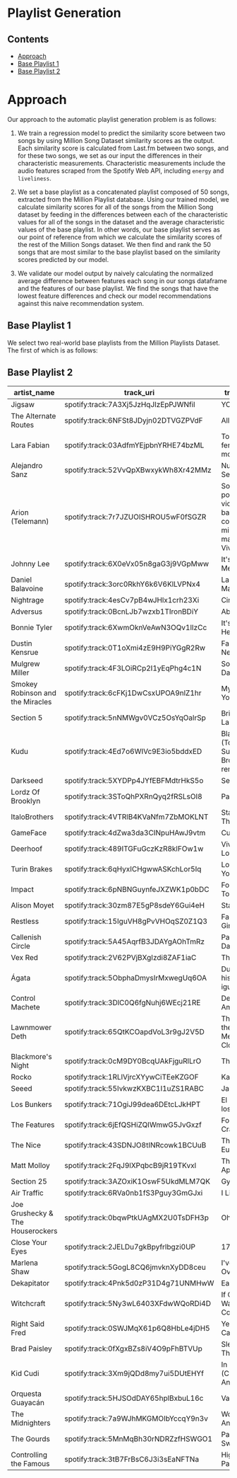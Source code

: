 # Playlist Generation

## Contents
* [Approach](#Approach)
* [Base Playlist 1](#Base-Playlist-1)
* [Base Playlist 2](#Base-Playlist-2)

# Approach
Our approach to the automatic playlist generation problem is as follows: 

1. We train a regression model to predict the similarity score between two songs by using Million Song Dataset similarity scores as the output. Each similarity score is calculated from Last.fm between two songs, and for these two songs, we set as our input the differences in their characteristic measurements. Characteristic measurements include the audio features scraped from the Spotify Web API, including `energy` and `liveliness`.

2. We set a base playlist as a concatenated playlist composed of 50 songs, extracted from the Million Playlist database. Using our trained model, we calculate similarity scores for all of the songs from the Million Song dataset by feeding in the differences between each of the characteristic values for all of the songs in the dataset and the average characteristic values of the base playlist. In other words, our base playlist serves as our point of reference from which we calculate the similarity scores of the rest of the Million Songs dataset. We then find and rank the 50 songs that are most similar to the base playlist based on the similarity scores predicted by our model.

3. We validate our model output by naively calculating the normalized average difference between features each song in our songs dataframe and the features of our base playlist. We find the songs that have the lowest feature differences and check our model recommendations against this naive recommendation system. 

## Base Playlist 1
We select two real-world base playlists from the Million Playlists Dataset. The first of which is as follows:


## Base Playlist 2

artist_name|track_uri|track_name|release_date|danceability|energy|key|loudness|mode|speechiness|acousticness|instrumentalness|liveness|valence|tempo|duration_ms|time_signature|explicit|popularity|average
---|---|---|---|---|---|---|---|---|---|---|---|---|---|---|---|---|---|---|---
Jigsaw|spotify:track:7A3Xj5JzHqJIzEpPJWNfil|YOU|0.06357048748352864|0.2098732649366327|0.045932051477247375|0.0|0.0712481760017959|0.0|0.03175340916713783|0.03292552936446738|0.0009759016381574119|0.021832295625454863|0.04024144869215295|0.18590641938719213|0.040644847805173884|0.0|0.028985507246376812|0.25|0.06399308367658237
The Alternate Routes|spotify:track:6NFSt8JDyjn02DTVGZPVdF|All That I See|0.32954545454545453|0.09054918527459166|0.10548627619439523|0.0845410628019323|0.16783589628465592|0.0|0.0037613439257889124|0.2147119634942879|0.000588750525794862|0.033314465917360585|0.008048289738430702|0.02352720392299696|0.012992875180375181|0.0|0.028985507246376812|0.045454545454545456|0.07183392628168668
Lara Fabian|spotify:track:03AdfmYEjpbnYRHE74bzML|Toutes les femmes en moi|0.03409090909090909|0.09660832830416434|0.028339596589539065|0.0|0.07882478392636659|0.0|0.02436967542237256|0.008036629949879779|0.0008144215109802863|0.058785477480391195|0.4930977167351943|0.18597966949691985|0.007521645021645021|0.0|0.028985507246376812|0.3409090909090909|0.08664771573023936
Alejandro Sanz|spotify:track:52VvQpXBwxykWh8Xr42MMz|Nuestro Amor Sera Leyenda|0.03409090909090909|0.08222088111043957|0.048807083015317276|0.16666666666666666|0.016599807066945794|0.0|0.024700290366168023|0.04631991261426701|0.0009759016381574119|0.11837955850246626|0.35211267605633806|0.23473982587233932|0.02634063852813853|0.0|0.028985507246376812|0.2167325428194993|0.08735451253712681
Arion (Telemann)|spotify:track:7r7JZUOISHROU5wF0fSGZR|Sonate en trio pour deux violons et basse continue en mi bémol majeur - Vivace|0.07954545454545454|0.10720579360289587|0.06325069383752124|0.0|0.02713548097429567|0.0|0.02503090530996348|0.03560440601442738|0.0009194337427532369|0.1050376000646883|0.10677980929052644|0.35701867571114787|0.012668657328983406|0.0|0.028985507246376812|0.4772727272727273|0.0891534465588601
Johnny Lee|spotify:track:6X0eVx05n8gaG3j9VGpMww|It's Gonna Be Me|0.06818181818181818|0.06889559444779639|0.026765174556786894|0.3333333333333333|0.007395631514134022|0.0|0.024920700328698326|0.06697191624899812|0.0009759016381574119|0.08247756125171832|0.4407838334353957|0.013776800428129293|0.020929383116883117|0.0|0.028985507246376812|0.2727272727272727|0.09107002677846866
Daniel Balavoine|spotify:track:3orc0RkhY6k6V6KlLVPNx4|La lettre à Marie|0.11363636363636363|0.10660229330114686|0.24430922760402063|0.0845410628019323|0.06959254686272306|0.0|0.033516688867380275|0.4936923131575744|0.0009759016381574119|0.11813697743996122|0.11080395415974151|0.057362974817886124|0.007948232323232322|0.0|0.028985507246376812|0.022727272727272728|0.09330195728648556
Nightrage|spotify:track:4esCv7pB4wJHlx1crh23Xi|Circle Of Pain|0.056818181818181816|0.057235968617983274|0.03463728472054757|0.0|0.050385866108364576|0.0|0.03131258924207721|0.07634798452385783|0.028912676193210387|0.07520012937656667|0.15104540285189447|0.2370129383756618|0.005086580086580086|0.0|0.028985507246376812|0.6818181818181818|0.09467495568621778
Adversus|spotify:track:0BcnLJb7wzxb1TIronBDiY|Abendklang|0.0|0.270440555220277|0.06639953790302558|0.0|0.0038318196385026446|0.0|0.016324711790016377|0.034825396449479004|0.0009759016381574119|0.028462844667259474|0.02414486921529188|0.03368455247190761|0.06770652958152958|0.0|0.028985507246376812|0.9545454545454546|0.09564548002295487
Bonnie Tyler|spotify:track:6XwmOknVeAwN3OQv1lIzCc|It's A Heartache|0.23863636363636365|0.0022691611345796122|0.041208785378990864|0.0|0.16735885060051636|0.0|0.03527996856762272|0.33155116858228995|0.00022767694949818345|0.06549688687636455|0.5051701513428404|0.025149204339850826|0.04277281746031746|0.0|0.028985507246376812|0.05764163372859021|0.0963592609902626
Dustin Kensrue|spotify:track:0T1oXmi4zE9H9PiYGgR2Rw|Fairytale Of New York|0.045454545454545456|0.08828002414001224|0.11335838635815608|0.3333333333333333|0.036087102929621744|0.0|0.012136922501940558|0.3003020724605075|0.0007743022247250998|0.09205951322066792|0.06841046277666013|0.33480183486216913|0.01415990913273521|0.0|0.028985507246376812|0.11363636363636363|0.0988612675173634
Mulgrew Miller|spotify:track:4F3LOiRCp2I1yEqPhg4c1N|Song For Darnell|0.13636363636363635|0.1432468316234161|0.07269722603403427|0.0|0.07754940859349196|0.0|0.026243160103880163|0.4936923131575744|0.0009759016381574119|0.09274682623109876|0.09255533199195179|0.0887547162867549|0.03294237012987013|0.0|0.028985507246376812|0.29545454545454547|0.09888798592842428
Smokey Robinson and the Miracles|spotify:track:6cFKj1DwCsxUPOA9nlZ1hr|My Love for You|0.045454545454545456|0.17716354858177347|0.2031004422250298|0.0845410628019323|0.05787828950044001|0.0|0.02723500493526654|0.3231662846679154|0.0009759016381574119|0.10382469475216304|0.24949698189134817|0.17263423082607612|0.01756854256854257|0.0|0.028985507246376812|0.09090909090909091|0.09893338299991612
Section 5|spotify:track:5nNMWgv0VCz5OsYqOalrSp|Britains Lament|0.22727272727272727|0.06662643331321659|0.20179983271971205|0.0845410628019323|0.09308003142889215|0.0|0.03065135935448629|0.06909036413892639|0.0009759016381574119|0.04487749656343496|0.432595573440644|0.09030924639319877|0.017881042568542567|0.0|0.028985507246376812|0.20454545454545456|0.09957700208910637
Kudu|spotify:track:4Ed7o6WIVc9E3io5bddxED|Black Betty (Tommy Sunshine Brooklyn Fire remix)|0.10227272727272728|0.38976463488231783|0.06612572537559097|0.0845410628019323|0.0072398697945897155|0.0|0.07317610756006174|0.02946764314955919|0.0009694424330703269|0.1412630387321095|0.42267518152392664|0.08095764905129307|0.004619414904740982|0.0|0.028985507246376812|0.17127799736495383|0.10020850013082813
Darkseed|spotify:track:5XYDPp4JYfEBFMdtrHkS5o|Self pity sick|0.045454545454545456|0.09660832830416434|0.25505636930585124|0.16666666666666666|0.03697246393079134|0.0|0.01323897231459209|0.20881843486437607|0.001200279212440305|0.06670979218888981|0.3220715597935443|0.10457438088617967|0.018163780663780663|0.0|0.028985507246376812|0.25|0.10090756755201241
Lordz Of Brooklyn|spotify:track:3SToQhPXRnQyq2fRSLsOI8|Papers|0.056818181818181816|0.12219674109836963|0.08186994570311268|0.16666666666666666|0.028076964997128747|0.0|0.030100334448160525|0.2994737560354798|0.0009759016381574119|0.07277431875151616|0.2977867203219317|0.10573824374074223|0.014640608988435066|0.0|0.028985507246376812|0.3181818181818182|0.10151785685225483
ItaloBrothers|spotify:track:4VTRlB4KVaNfm7ZbMOKLNT|Stamp On The Ground|0.056818181818181816|0.07056125528062682|0.06954838196852993|0.0845410628019323|0.03249522954315859|0.0|0.03693304328660002|0.04554090304931871|0.0008645706187992694|0.006064526562626351|0.1267605633802818|0.36525524360497613|0.00827967825250433|0.0|0.028985507246376812|0.7045454545454546|0.10232460012246047
GameFace|spotify:track:4dZwa3da3CINpuHAwJ9vtm|Cupcakes|0.06818181818181818|0.28649366324683195|0.03148844065504323|0.0|0.028105026507960502|0.0|0.028226849766652923|0.09108180609863738|0.0009759016381574119|0.07883884531414251|0.18511066398390347|0.10484296462184788|0.003965999278499279|0.0|0.028985507246376812|0.7045454545454546|0.10255268381783289
Deerhoof|spotify:track:489ITGFuGczKzR8klFOw1w|Vivid Cheek Love Song|0.20454545454545456|0.015594447797222969|0.0015744220327521701|0.0|0.08541923897182623|0.0|0.024259470441107413|0.06295360127405823|0.0009738555545583974|0.09860920190830438|0.15895372233400415|0.39478553582809167|0.00450983698266306|0.0|0.028985507246376812|0.5909090909090909|0.10450458661409442
Turin Brakes|spotify:track:6qHyxICHgwwASKchLor5Iq|Love Is All You Deserve|0.18181818181818182|0.05057332528666178|0.16873697003191648|0.0|0.11819508362330229|0.0|0.036822838305334865|0.153474978612664|0.0008435079935152966|0.07762594000161724|0.29390254570903745|0.16104207658517142|0.02859532828282828|0.0|0.028985507246376812|0.38636363636363635|0.10543624499126525
Impact|spotify:track:6pNBNGuynfeJXZWK1p0bDC|Forever Together|0.018115942028983187|0.008328304164152098|0.46602892169464205|0.0845410628019323|0.05678389057800201|0.0|0.023377830590986182|0.30284700527796937|0.0008665765831120287|0.03517425406323283|0.2073834310209086|0.04117470056805991|0.006625631313131313|0.0|0.028985507246376812|0.4090909090909091|0.10558274793889985
Alison Moyet|spotify:track:30zm87E5gP8sdeY6Gui4eH|Stay|0.2840909090909091|0.04663850331925175|0.017318642360273872|0.0|0.03485239645302503|0.0|0.02348803557225133|0.016073259899759558|0.0009759016381574119|0.085631115064284|0.4607645875251509|0.11846984413296704|0.004960774933601011|0.0|0.028985507246376812|0.5681818181818182|0.10565195596361412
Restless|spotify:track:15IguVH8gPvVHOqSZ0Z1Q3|Face in My Gin|0.06818181818181818|0.1271937235968609|0.39203108615529003|0.0|0.002806151083174308|0.0|0.004863393738440445|0.29789108347554355|0.0036776451386980728|0.019972507479582617|0.1611057650249327|0.13775668059283705|0.014297438672438672|0.0|0.028985507246376812|0.4318181818181818|0.10566131138776094
Callenish Circle|spotify:track:5A45AqrfB3JDAYgAOhTmRz|Passionate Dance|0.022727272727272728|0.09221484610742209|0.1781835022284295|0.4178743961352656|0.085335054439331|0.0|0.025802340178819553|0.23116240146150185|0.0009759016381574119|0.061858170938788724|0.10261569416499002|0.34141062253982585|0.021843434343434342|0.0|0.028985507246376812|0.08036890645586293|0.1057098781628424
Vex Red|spotify:track:2V62PVjBXgIzdi8ZAF1iaC|The Closest|0.10227272727272728|0.07328907664453846|0.10706069822714757|0.7512077294685989|0.021258017865015147|0.0|0.029328899579304454|0.25422539408119676|0.0009759016381574119|0.0|0.044265593561368353|0.0492298535363461|0.01434028431311039|0.0|0.028985507246376812|0.22727272727272727|0.10648202566916343
Ágata|spotify:track:5ObphaDmysIrMxwegUq6OA|Duas histórias iguais|0.03409090909090909|0.0016656608328304197|0.11520662091834269|0.0845410628019323|0.017778390521879|0.0|0.03362689384864542|0.11864958216318494|0.0009742467175993856|0.01819357968787905|0.336156066835798|0.0584756451642006|0.02023809523809524|0.0|0.028985507246376812|0.8409090909090909|0.10684320949854775
Control Machete|spotify:track:3DlC0Q6fgNuhj6WEcj21RE|De Perros Amores|0.19318181818181818|0.18155703077851554|0.12937641921311238|0.16666666666666666|0.11289145807610278|0.0|0.08860480493718319|0.054916971324178415|2.07721965378214e-05|0.0964259723457589|0.2979266905782525|0.2759470820447227|0.017866161616161617|0.0|0.028985507246376812|0.06818181818181818|0.10703432333670035
Lawnmower Deth|spotify:track:65QtKCOapdVoL3r9gJ2V5D|The Return of the Fabulous Metal Bozo Clowns|0.02947957839261955|0.025588412794205487|0.11835546498384703|0.0845410628019323|0.0753170950723987|0.0|0.03120238426081206|0.03694384433940727|0.0008214423860749439|0.12408021347133504|0.318047414924329|0.19527429453125963|0.0030303030303030303|0.0|0.028985507246376812|0.6590909090909091|0.1081723704578631
Blackmore's Night|spotify:track:0cM9DY0BcqUAkFjguRlLrO|The Circle|0.02947957839261955|0.23546167773083818|0.0062976881310086805|0.3333333333333333|0.014816477719160387|0.0|0.03638201838027426|0.31932209667522293|0.0007402008314081912|0.0988113527937251|0.2716297786720322|0.2596611409819262|0.031084505772005774|0.0|0.028985507246376812|0.06818181818181818|0.10838669842760934
Rocko|spotify:track:1RLlVjrcXYywCiTEeKZGOF|Karma|0.07954545454545454|0.2038141219070602|0.3479472692382293|0.0845410628019323|0.028076964997128747|0.0|0.01665532673381184|0.33312500861414146|0.0007462187243464692|0.10661437697097115|0.012212404863967009|0.05606888954602979|0.006295093795093795|0.0|0.028985507246376812|0.4318181818181818|0.10852786761267032
Seeed|spotify:track:55IvkwzKXBC1I1uZS1RABC|Jackpot Girl|0.045454545454545456|0.06889559444779639|0.0443576294444952|0.0|0.024245145358626104|0.0|0.025251315272493788|0.02544932817461926|0.0009759016381574119|0.09153392091857351|0.2033592861516933|0.3158276973409262|0.006517863678189756|0.0|0.028985507246376812|0.8636363636363636|0.10903063117267855
Los Bunkers|spotify:track:71OgiJ99dea6DEtcLJkHPT|El Festin de los Demás|0.07954545454545454|0.05829812914906468|0.12150430904935154|0.3333333333333333|0.024581883488607036|0.0|0.03638201838027426|0.2847399344607003|0.0009759016381574119|0.13099377375272908|0.14903333041728703|0.1851901960920767|0.010930735930735931|0.0|0.028985507246376812|0.3076416337285902|0.10950850882579619
The Features|spotify:track:6jEfQSHiZQIWmwG5JvGxzf|Foundation's Cracked|0.045454545454545456|0.05330114665057343|0.06797395993577758|0.16666666666666666|0.00938799878318778|0.0|0.03054115437322114|0.20506800755443216|0.0018120983278318993|0.06064526562626347|0.29577464788732405|0.09082777696061056|0.017292124139950217|0.0|0.028985507246376812|0.7272727272727273|0.11256272667996803
The Nice|spotify:track:43SDNJO8tINRcowk1BCUuB|The Cry Of Eugene|0.14772727272727273|0.00893180446590129|0.17318642360273856|0.0|0.04101332149056234|0.0|0.013569587258387552|0.44815141010825565|0.0009759016381574119|0.12092665965876934|0.43072347126235744|0.2889611848730145|0.026869588744588745|0.0|0.028985507246376812|0.08036890645586293|0.11314943997076533
Matt Molloy|spotify:track:2FqJ9lXPqbcB9jR19TKvxl|The Mason's Apron|0.056818181818181816|0.03331321665660839|0.11335838635815608|0.0|0.03065862399364911|0.0|0.015002252014834539|0.28382698106325394|0.0009759016381574119|0.0005660224791783292|0.19732306884787035|0.32414565424556296|0.0001984126984126984|0.0|0.028985507246376812|0.7272727272727273|0.11327780852081061
Section 25|spotify:track:3AZOxiK1OswF5UkdMLM7QK|Gymnopedies|0.056818181818181816|0.13219070609535216|0.08501878976861701|0.4178743961352656|0.019125343041802675|0.0|0.02503090530996348|0.2566363830661607|0.00014844135914419013|0.0005660224791783292|0.032333129210043485|0.23556421398326913|0.02628066378066378|0.0|0.028985507246376812|0.5227272727272727|0.11495624725133075
Air Traffic|spotify:track:6RVa0nb1fS3Pguy3GmGJxi|I Like That|0.10227272727272728|0.0|0.13540029481668647|0.0845410628019323|0.023038500392861143|0.0|0.027014594972736235|0.3269836838941083|0.0009759016381574119|0.13883722810705895|0.0|0.003562479571652595|0.037078823953823954|0.0|0.028985507246376812|0.9318181818181818|0.11503181165539395
Joe Grushecky & The Houserockers|spotify:track:0bqwPtkUAgMX2U0TsDFH3p|Oh Kathleen|0.022727272727272728|0.16883524441762138|0.015744220327521527|0.0845410628019323|0.11101133685037602|0.0|0.0015572443004858542|0.02946764314955919|0.0014710843946628138|0.11025309290854696|0.2456128072784539|0.025751483019834178|0.02119994588744589|0.0|0.028985507246376812|0.9772727272727273|0.11527691703642606
Close Your Eyes|spotify:track:2JELDu7gkBpyfrlbgzi0UP|17:20|0.125|0.14491249245624632|0.28969365402639896|0.0845410628019323|0.05563336863390055|0.0|0.022165575797069494|0.1775848684623033|0.000974567671889427|0.103582113689658|0.14903333041728703|0.25100948913297416|0.004845779220779221|0.0|0.028985507246376812|0.4090909090909091|0.1154407949154828
Marlena Shaw|spotify:track:5GogL8CQ6jmvknXyDD8ceu|I've Gotten Over You|0.07954545454545454|0.22213639106819472|0.11520662091834269|0.251207729468599|0.0075766079245706466|0.0|0.033737098829910585|0.07980587073876609|0.0009697332978956771|0.07697905716827025|0.523138832997988|0.20162499647609172|0.008441558441558441|0.0|0.028985507246376812|0.22727272727272727|0.11603926164967164
Dekapitator|spotify:track:4Pnk5d0zP31D4g71UNMHwW|Earthscorcher|0.07493412384716501|0.021653590826795455|0.1338258727839343|0.0|0.1507744976989561|0.0|0.026132955122615015|0.12054944924819656|0.0004362972380251534|0.05094202312606131|0.3059749803166833|0.18227646950512955|0.05654130591630591|0.0|0.028985507246376812|0.7045454545454546|0.1160982829638562
Witchcraft|spotify:track:5Ny3wL6403XFdwWQoRDi4D|If Crimson Was Your Colour|0.056818181818181816|0.33706698853349365|0.3762868658277683|0.0|0.07637082513855875|0.0|1.4374562773703744e-05|0.2713702046409403|0.00010702866198647255|0.003638715937575844|0.08651911468812895|0.07871131235297645|0.0033910533910533913|0.0|0.028985507246376812|0.5454545454545454|0.11654591989089749
Right Said Fred|spotify:track:0SWJMqX61p6Q8HbLe4jDH5|Yellow Metal Car|0.03409090909090909|0.19821363910681974|0.07714667960485634|0.0|0.011464550584736772|0.0|0.020071681153031585|0.03348595812449908|0.0009759016381574119|0.03088865529231005|0.3442043565742286|0.0818936226755918|0.014304209277035355|0.0|0.028985507246376812|1.0|0.11723285439803455
Brad Paisley|spotify:track:0fXgxBZs8iV4O9pFhBTVUp|Sleepin' On The Foldout|0.14772727272727273|0.0033313216656608393|0.06770014740834332|0.0845410628019323|0.05598271410932765|0.0|0.03065135935448629|0.20158546790948426|0.0009743470158150235|0.013341958437777971|0.6600997288076288|0.09720289560868545|0.008129064976891054|0.0|0.028985507246376812|0.4772727272727273|0.1173453484589006
Kid Cudi|spotify:track:3Xm9jQDd8my7ui5DUtEHYf|In My Dreams (Cudder Anthem)|0.06818181818181818|0.1954858177429081|0.42666837087583775|0.16666666666666666|0.08498570896390391|0.0|0.013789997220917857|0.332419124616877|0.0009759016381574119|0.06428398156383928|0.2917505030181087|0.06562395941495697|0.008547077922077923|0.0|0.028985507246376812|0.14855072463768113|0.11855719748188298
Orquesta Guayacán|spotify:track:5HJSOdDAY65hplBxbuL16c|Vas A Llorar|0.22727272727272727|0.15990343995172027|0.11178396432540408|0.0|0.0017272063261219261|0.0|0.0071633237822349635|0.18160318343724322|0.0009759016381574119|0.2577019487345353|0.267745604059138|0.25359765967668707|0.041673881673881676|0.0|0.028985507246376812|0.36363636363636365|0.11898566948503697
The Midnighters|spotify:track:7a9WJhMKGMOIbYccqY9n3v|Work With Me Annie|0.09090909090909091|0.154906457453229|0.21727024051979932|0.3333333333333333|0.0008979683466157825|0.0|0.007287903326273816|0.23359804387650535|0.0009718495902456382|0.05393385623029014|0.02615694164989953|0.18615058641961788|0.01595102813852814|0.0|0.028985507246376812|0.5681818181818182|0.1199084140763515
The Gourds|spotify:track:5MnMqBh30rNDRZzfHSWGO1|Part II - Sweet Nutty|0.045454545454545456|0.21713940856970354|0.07584607009953843|0.7512077294685989|0.006020617483378596|0.0|0.039012563367864246|0.016073259899759558|0.0071479633997717056|0.1727985768577665|0.0886711573790576|0.08844543804568221|0.01483270202020202|0.0|0.028985507246376812|0.38636363636363635|0.12112494847849259
Controlling the Famous|spotify:track:3tB7FrBsC6J3i3sEaNFTNa|Highway Parking Lot|0.11363636363636363|0.15051297525648677|0.18735622189750809|0.251207729468599|0.009035806487821305|0.0|0.028337054747918075|0.2965516451505636|0.0009634646594183042|0.01819357968787905|0.03822937625754541|0.15347525768173662|0.005976280663780664|0.0|0.028985507246376812|0.6590909090909091|0.12134701074580664
